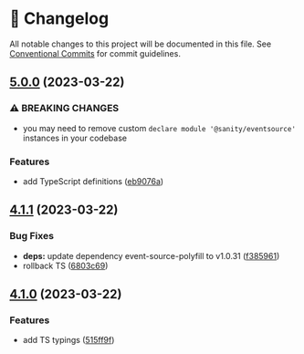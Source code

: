 <!-- markdownlint-disable --><!-- textlint-disable -->

# 📓 Changelog

All notable changes to this project will be documented in this file. See
[Conventional Commits](https://conventionalcommits.org) for commit guidelines.

## [5.0.0](https://github.com/sanity-io/eventsource/compare/v4.1.1...v5.0.0) (2023-03-22)

### ⚠ BREAKING CHANGES

- you may need to remove custom `declare module '@sanity/eventsource'` instances in your codebase

### Features

- add TypeScript definitions ([eb9076a](https://github.com/sanity-io/eventsource/commit/eb9076acb0fd32c06a384aee54a7d170ecdc98be))

## [4.1.1](https://github.com/sanity-io/eventsource/compare/v4.1.0...v4.1.1) (2023-03-22)

### Bug Fixes

- **deps:** update dependency event-source-polyfill to v1.0.31 ([f385961](https://github.com/sanity-io/eventsource/commit/f385961a3dd8e51a233112664fd9fcdffc94f827))
- rollback TS ([6803c69](https://github.com/sanity-io/eventsource/commit/6803c692b7c47850fc23a47b29416f7d1b70e8c2))

## [4.1.0](https://github.com/sanity-io/eventsource/compare/v4.0.0...v4.1.0) (2023-03-22)

### Features

- add TS typings ([515ff9f](https://github.com/sanity-io/eventsource/commit/515ff9fc81e7059d0080015da5d04fafd8f271ba))

